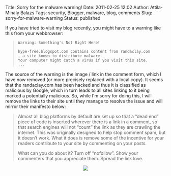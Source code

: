Title: Sorry for the malware warning!
Date: 2011-02-25 12:02
Author: Attila-Mihaly Balazs
Tags: security, Blogger, malware, blog, comments
Slug: sorry-for-malware-warning
Status: published

If you have tried to visit my blog recently, you might have to a warning
like this from your webbrowser:

>     Warning: Something's Not Right Here!
>
>     hype-free.blogspot.com contains content from randaclay.com
>     , a site known to distribute malware.
>     Your computer might catch a virus if you visit this site.
>     ...

The source of the warning is the image / link in the comment form, which
I have now removed (or more precisely replaced with a local copy). It
seems that the randaclay.com has been hacked and thus it is classified
as malicious by Google, which in turn leads to all sites linking to it
being marked a potentially malicious. So, while I'm sorry for doing
this, I will remove the links to their site until they manage to resolve
the issue and will mirror their manifesto below:

> Almost all blog platforms by default are set up so that a “dead end”
> piece of code is inserted wherever there is a link in a comment, so
> that search engines will not “count” the link as they are crawling the
> internet. This was originally designed to help stop comment spam, but
> it doesn’t work. What it does is remove some of the incentive for your
> readers contribute to your site by commenting on your posts.
>
> What can you do about it? Turn off “nofollow”. Show your commenters
> that you appreciate them. Spread the link love.

<div align="center">

![](http://1.bp.blogspot.com/-zrkpq0-gFoI/TWd7gbceiOI/AAAAAAAADVE/a8N_wMwWdrw/s1600/ifollowltgreen.gif)

</div>
